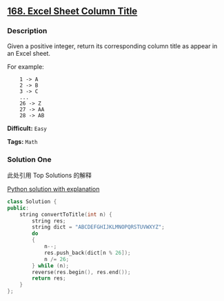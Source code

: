 ## [168. Excel Sheet Column Title](https://leetcode.com/problems/excel-sheet-column-title/#/description)

### Description

Given a positive integer, return its corresponding column title as appear in an Excel sheet.

For example:

```
    1 -> A
    2 -> B
    3 -> C
    ...
    26 -> Z
    27 -> AA
    28 -> AB 
```



**Difficult:** `Easy`

**Tags:** `Math`



### Solution One

此处引用 Top Solutions 的解释

[Python solution with explanation](https://discuss.leetcode.com/topic/6245/python-solution-with-explanation)

```c++
class Solution {
public:
    string convertToTitle(int n) {
        string res;
        string dict = "ABCDEFGHIJKLMNOPQRSTUVWXYZ";
        do
        {
            n--;
            res.push_back(dict[n % 26]);
            n /= 26;
        } while (n);
        reverse(res.begin(), res.end());
        return res;
    }
};
```



